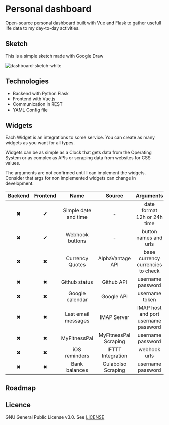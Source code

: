 # Personal dashboard

Open-source personal dashboard built with Vue and Flask to gather usefull life data to my day-to-day activities.


## Sketch

This is a simple sketch made with Google Draw

![dashboard-sketch-white](https://user-images.githubusercontent.com/4885447/82977941-b2750100-9fb9-11ea-8ef3-8269fabbe6f9.png)

## Technologies

- Backend with Python Flask
- Frontend with Vue.js
- Communication in REST
- YAML Config file


## Widgets

Each Widget is an integrations to some service. You can create as many widgets as you want for all types.

Widgets can be as simple as a Clock that gets data from the Operating System or as complex as APIs or scraping data from websites for CSS values.

The arguments are not confirmed until I can implement the widgets. Consider that args for non implemented widgets can change in development.

|  Backend  | Frontend  |         Name         |         Source        |        Arguments
|:---------:|:---------:|:--------------------:|:---------------------:|:-----------------------------------------------:|
|  &#10006; |  &#10004; | Simple date and time |           -           | date format <br> 12h or 24h time                |
|  &#10006; |  &#10004; |    Webhook buttons   |           -           | button names and urls                           |
|  &#10006; |  &#10006; |    Currency Quotes   |    AlphaVantage API   | base currency <br> currencies to check          |
|  &#10006; |  &#10006; |     Github status    |       Github API      | username <br> password                          |
|  &#10006; |  &#10006; |    Google calendar   |       Google API      | username <br> token                             |
|  &#10006; |  &#10006; |  Last email messages |      IMAP Server      | IMAP host and port <br> username <br> password  |
|  &#10006; |  &#10006; |     MyFitnessPal     | MyFitnessPal Scraping | username <br> password                          |
|  &#10006; |  &#10006; |     iOS reminders    |   IFTTT Integration   | webhook urls                                    |
|  &#10006; |  &#10006; |     Bank balances    |   Guiabolso Scraping  | username <br> password                          |

## Roadmap





## Licence

GNU General Public License v3.0. See [LICENSE](https://github.com/matheusvanzan/personal-dashboard/blob/master/LICENSE)

